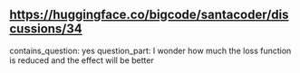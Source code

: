 ## https://huggingface.co/bigcode/santacoder/discussions/34

contains_question: yes
question_part: I wonder how much the loss function is reduced and the effect will be better